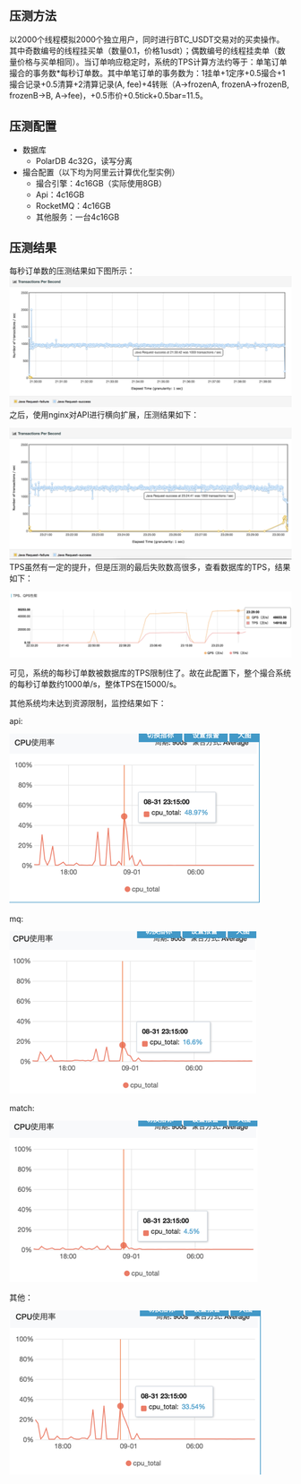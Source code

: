## 压测方法

以2000个线程模拟2000个独立用户，同时进行BTC\_USDT交易对的买卖操作。其中奇数编号的线程挂买单（数量0.1，价格1usdt）；偶数编号的线程挂卖单（数量价格与买单相同）。当订单响应稳定时，系统的TPS计算方法约等于：单笔订单撮合的事务数\*每秒订单数。其中单笔订单的事务数为：1挂单+1定序+0.5撮合+1撮合记录+0.5清算+2清算记录\(A, fee\)+4转账（A-&gt;frozenA, frozenA-&gt;frozenB, frozenB-&gt;B, A-&gt;fee\)，+0.5市价+0.5tick+0.5bar=11.5。

## 压测配置

* 数据库
  * PolarDB 4c32G，读写分离
* 撮合配置（以下均为阿里云计算优化型实例）
  * 撮合引擎：4c16GB（实际使用8GB）
  * Api：4c16GB
  * RocketMQ：4c16GB
  * 其他服务：一台4c16GB

## 压测结果

每秒订单数的压测结果如下图所示：![](/assets/import_1000.png)之后，使用nginx对API进行横向扩展，压测结果如下：

![](/assets/import_2000.png)TPS虽然有一定的提升，但是压测的最后失败数高很多，查看数据库的TPS，结果如下：

![](/assets/import_3000.png)

可见，系统的每秒订单数被数据库的TPS限制住了。故在此配置下，整个撮合系统的每秒订单数约1000单/s，整体TPS在15000/s。

其他系统均未达到资源限制，监控结果如下：

api:

![](/assets/import22.png)

mq:

![](/assets/importmq.png)

match:

![](/assets/impor332t.png)

其他：

![](/assets/importqq.png)

